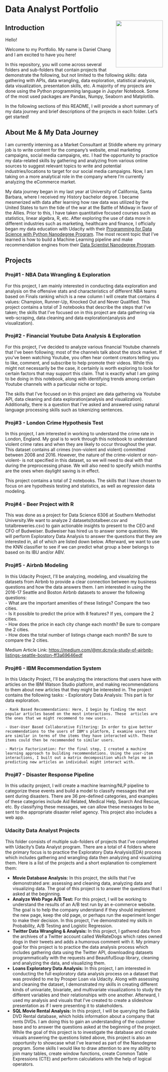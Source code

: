 # Data Analyst Portfolio
<img align ="right" width="150" height="150" src="https://user-images.githubusercontent.com/92649864/160303115-d50e6e48-5061-4221-b063-2afd0263ac26.png">

## Introduction
Hello!

Welcome to my Portfolio. My name is Daniel Chang and I am excited to have you here!

In this repository, you will come across several folders and sub-folders that contain projects that demonstrate the following, but not limited to the following skills: data gathering with APIs, data wrangling, data exploration, statistical analysis, data visualization, presentation skills, etc. A majority of my projects are done using the Python programming language in Jupyter Notebook. Some of the most used packages are Pandas, Numpy, Seaborn and Matplotlib.

In the following sections of this README, I will provide a short summary of my data journey and brief descriptions of the projects in each folder. Let’s get started!

## About Me & My Data Journey
I am currently interning as a Market Consultant at Stiddle where my primary job is to write content for the company’s website, email marketing campaigns, social media campaigns, etc. I had the opportunity to practice my data-related skills by gathering and analyzing from various online sources to suggest relevant topics to write and potential industries/locations to target for our social media campaigns. Now, I am taking on a more analytical role in the company where I’m currently analyzing the eCommerce market.

My data journey began in my last year at University of California, Santa Barbara, where I received my History bachelor degree. I became mesmerized with data after learning how raw data was utilized by the United States to turn the tide of the war at the Battle of Midway in favor of the Allies. Prior to this, I have taken quantitative focused courses such as statistics, linear algebra, R, etc. After exploring the use of data more in different industries such as marketing, healthcare and finance, I officially began my data education with Udacity with their [Programming for Data Science with Python Nanodegree Program](https://www.udacity.com/course/programming-for-data-science-nanodegree--nd104). The most recent topic that I’ve learned is how to build a Machine Learning pipeline and make recommendation engines from their [Data Scientist Nanodegree Program](https://www.udacity.com/course/data-scientist-nanodegree--nd025).

## Projects
### Proj#1 - NBA Data Wrangling & Exploration
For this project, I am mainly interested in conducting data exploration and analysis on the offensive stats and characteristics of different NBA teams based on Finals ranking which is a new column I will create that contains 4 values: Champion, Runner-Up, Knocked Out and Never Qualified. This project contains a total of 3 notebooks that describe the steps that I’ve taken; the skills that I’ve focused on in this project are data gathering via web-scraping, data cleaning and data exploration(analysis and visualization).

### Proj#2 - Financial Youtube Data Analysis & Exploration
For this project, I've decided to analyze various financial Youtube channels that I've been following; most of the channels talk about the stock market. If you've been watching Youtube, you often hear content creators telling you to like, comment, and subscribe to help promote their videos. While this might not necessarily be the case, it certainly is worth exploring to look for certain factors that may support this claim. That is exactly what I am going to be doing in this notebook, along with identifying trends among certain Youtube channels with a particular niche or topic.

The skills that I’ve focused on in this project are data gathering via Youtube API, data cleaning and data exploration(analysis and visualization). Additionally, there is a question that I’ve asked and answered using natural language processing skills such as tokenizing sentences.

### Proj#3 - London Crime Hypothesis Test
In this project, I am interested in working to understand the crime rate in London, England. My goal is to work through this notebook to understand violent crime rates and when they are likely to occur throughout the year. This dataset contains all crimes (non-violent and violent) committed between 2008 and 2016. However, the nature of the crime-violent or non-violent- is not specified in this dataset, so we will need to deal with that during the preprocessing phase. We will also need to specify which months are the ones when daylight saving is in effect.

This project contains a total of 2 notebooks. The skills that I have chosen to focus on are hypothesis testing and statistics, as well as regression data modeling.

### Proj#4 - Beer Project with R
This was done as a project for Data Science 6306 at Southern Methodist University.We want to analyze 2 datasets(totalbeer.csv and totalbreweries.csv) to gain actionable insights to present to the CEO and CFO of Budweiser. Budweiser has hired us to answer some questions. We will perform Exploratory Data Analysis to answer the questions that they are interested in, all of which are listed down below. Afterward, we want to use the KNN classifier to see if we can predict what group a beer belongs to based on its IBU and/or ABV.  

### Proj#5 - Airbnb Modeling
In this Udacity Project, I'll be analyzing, modeling, and visualizing the datasets from Airbnb to provide a clear connection between my business questions and how the data answers them. I am interested in using the 2016-17 Seattle and Boston Airbnb datasets to answer the following questions: <br>
    - What are the important amenities of these listings? Compare the two cities. <br>
    - Is it possible to predict the price with 8 features? If yes, compare the 2 cities. <br>
    - How does the price in each city change each month? Be sure to compare the 2 cities. <br>
    - How does the total number of listings change each month? Be sure to compare the 2 cities.
    <br>

Medium Article Link: https://medium.com/@mr.dcny/a-study-of-airbnb-listings-seattle-boston-ff3a69646edf

### Proj#6 - IBM Recommendation System
In this Udacity Project, I'll be analyzing the interactions that users have with articles on the IBM Watson Studio platform, and making recommendations to them about new articles that they might be interested in.
The project contains the following tasks:
    - Exploratory Data Analysis: This part is for data exploration.

    - Rank Based Recommendations: Here, I begin by finding the most popular articles based on the most interactions. These  articles are the ones that we might recommend to new users.

    - User-User Based Collaborative Filtering: In order to give better recommendations to the users of IBM's platform, I examine users that are similar in terms of the items they have interacted with. These items could then be recommended to similar users.

    - Matrix Factorization: For the final step, I created a machine learning approach to building recommendations. Using the user-item interactions, I built out a matrix decomposition which helps me in predicting new articles an individual might interact with.

### Proj#7 - Disaster Response Pipeline
In this udacity project, I will create a machine learning/NLP pipeline to categorize these events and build a model to classify messages that are sent during disasters. There are 36 pre-defined categories, and examples of these categories include Aid Related, Medical Help, Search And Rescue, etc. By classifying these messages, we can allow these messages to be sent to the appropriate disaster relief agency. This project also includes a web app.

### Udacity Data Analyst Projects
This folder consists of multiple sub-folders of projects that I’ve completed with Udacity’s Data Analyst program. There are a total of 4 folders where the primary focus is to practice the Exploratory Data Analysis(EDA) process which includes gathering and wrangling data then analyzing and visualizing them. Here is a list of the projects and a short explanation to complement them:
- **Movie Database Analysis:** In this project, the skills that I’ve demonstrated are: assessing and cleaning data, analyzing data and visualizing data. The goal of this project is to answer the questions that I asked at the beginning.
- **Analyze Web Page A/B Test:** For this project, I will be working to understand the results of an A/B test run by an e-commerce website. The goal is  to help the company understand if they should implement the new page, keep the old page, or perhaps run the experiment longer to make their decision. In this project, I’ve demonstrated my skills in Probability, A/B Testing and Logistic Regression.
- **Twitter Data Wrangling & Analysis:** In this project, I gathered data from the archives of a Twitter account called WeRateDogs which rates owned dogs in their tweets and adds a humorous comment with it. My primary goal for this project is to practice the data analysis process which includes gathering data using the Twitter API, downloading datasets programmatically with the requests and BeautifulSoup library, cleaning and analyzing the data, and visualizing them.
- **Loans Exploratory Data Analysis:** In this project, I am interested in conducting the full exploratory data analysis process on a dataset that was provided to me by Prosper Loan via Udacity. Along with assessing and cleaning the dataset, I demonstrated my skills in creating different kinds of univariate, bivariate, and multivariate visualizations to study the different variables and their relationships with one another. Afterward, I used my analysis and visuals that I’ve created to create a slideshow presentation as if I were presenting it to stakeholders.
- **SQL Movie Rental Analysis:** In this project, I will be querying the Sakila DVD Rental database, which holds information about a company that rents DVDs. I am doing this to gain an understanding of the customer base and to answer the questions asked at the beginning of the project. While the goal of this project is to investigate the database and create visuals answering the questions listed above, this project is also an opportunity to showcase what I've learned as part of the Nanodegree program. Some skills I would like to draw attention to are my ability to join many tables, create window functions, create Common Table Expressions (CTE) and perform calculations with the help of logical operators.
